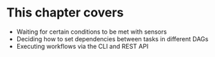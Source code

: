 # This chapter covers

* Waiting for certain conditions to be met with sensors
* Deciding how to set dependencies between tasks in different DAGs
* Executing workflows via the CLI and REST API